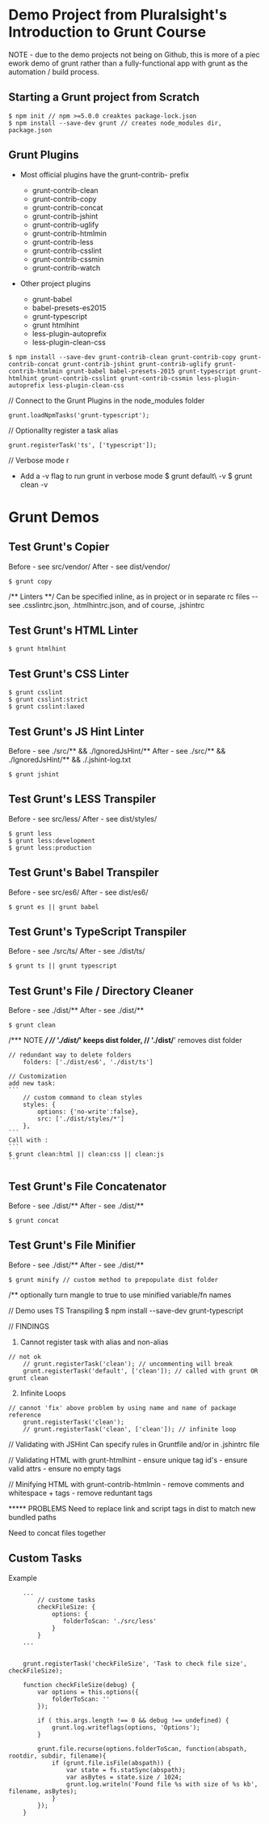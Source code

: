 # Demo Project from Pluralsight's Introduction to Grunt  Course
NOTE - due to the demo projects not being on Github, this is more of a piec ework demo of grunt rather than a fully-functional app with grunt as the automation / build process.


## Starting a Grunt project from Scratch
```
$ npm init // npm >=5.0.0 creaktes package-lock.json
$ npm install --save-dev grunt // creates node_modules dir, package.json
```


## Grunt Plugins
* Most official plugins have the grunt-contrib- prefix
    * grunt-contrib-clean
    * grunt-contrib-copy
    * grunt-contrib-concat
    * grunt-contrib-jshint
    * grunt-contrib-uglify
    * grunt-contrib-htmlmin
    * grunt-contrib-less
    * grunt-contrib-csslint
    * grunt-contrib-cssmin
    * grunt-contrib-watch

* Other project plugins
    * grunt-babel
    * babel-presets-es2015
    * grunt-typescript
    * grunt htmlhint
    * less-plugin-autoprefix
    * less-plugin-clean-css

```
$ npm install --save-dev grunt-contrib-clean grunt-contrib-copy grunt-contrib-concat grunt-contrib-jshint grunt-contrib-uglify grunt-contrib-htmlmin grunt-babel babel-presets-2015 grunt-typescript grunt-htmlhint grunt-contrib-csslint grunt-contrib-cssmin less-plugin-autoprefix less-plugin-clean-css
```

// Connect to the Grunt Plugins in the node_modules folder
```
grunt.loadNpmTasks('grunt-typescript');
```

// Optionallty register a task alias
```
grunt.registerTask('ts', ['typescript']);
```



// Verbose mode r
* Add a -v flag to run grunt in verbose mode
$ grunt default\ -v
$ grunt clean -v 



# Grunt Demos


## Test Grunt's Copier
Before - see src/vendor/
After - see dist/vendor/
```
$ grunt copy
```

/** Linters **/
Can be specified inline, as in project
or in separate rc files -- see .csslintrc.json, .htmlhintrc.json, and of course, .jshintrc


## Test Grunt's HTML Linter
```
$ grunt htmlhint
```


## Test Grunt's CSS Linter
```
$ grunt csslint
$ grunt csslint:strict
$ grunt csslint:laxed
```


## Test Grunt's JS Hint Linter
Before - see ./src/** && ./IgnoredJsHint/**
After - see ./src/** && ./IgnoredJsHint/** && ./.jshint-log.txt
```
$ grunt jshint
```

## Test Grunt's LESS Transpiler
Before - see src/less/
After - see dist/styles/
```
$ grunt less
$ grunt less:development
$ grunt less:production
```



## Test Grunt's Babel Transpiler
Before - see src/es6/
After - see dist/es6/
```
$ grunt es || grunt babel
```


## Test Grunt's TypeScript Transpiler
Before - see ./src/ts/
After - see ./dist/ts/
```
$ grunt ts || grunt typescript
```




## Test Grunt's File / Directory Cleaner
Before - see ./dist/**
After - see ./dist/**
```
$ grunt clean
```
/*** NOTE ***/
    // './dist/*' keeps dist folder, 
    // './dist/**' removes dist folder
    
    // redundant way to delete folders
        folders: ['./dist/es6', './dist/ts'] 

    // Customization
    add new task:
    ```
        // custom command to clean styles
        styles: {
            options: {'no-write':false},
            src: ['./dist/styles/*']
        },
    ```
    Call with : 
    ```
    $ grunt clean:html || clean:css || clean:js
    ```



## Test Grunt's File Concatenator
Before - see ./dist/**
After - see ./dist/**
```   
$ grunt concat
```


## Test Grunt's File Minifier
Before - see ./dist/**
After - see ./dist/**
```
$ grunt minify // custom method to prepopulate dist folder
```
/** optionally turn mangle to true to use minified variable/fn names


// Demo uses TS Transpiling
$ npm install --save-dev grunt-typescript

// FINDINGS
1. Cannot register task with alias and non-alias
```
// not ok
    // grunt.registerTask('clean'); // uncommenting will break
    grunt.registerTask('default', ['clean']); // called with grunt OR grunt clean
```

2. Infinite Loops
```
// cannot 'fix' above problem by using name and name of package reference
    grunt.registerTask('clean');
    // grunt.registerTask('clean', ['clean']); // infinite loop
```


// Validating with JSHint 
 Can specify rules in Gruntfile and/or in .jshintrc file


// Validating HTML with grunt-htmlhint
    - ensure unique tag id's
    - ensure valid attrs
    - ensure no empty tags

// Minifying HTML with grunt-contrib-htmlmin
    - remove comments and whitespace + tags
    - remove reduntant tags




***** PROBLEMS
Need to replace link and script tags in dist to match new bundled paths

Need to concat files together



## Custom Tasks
Example
```
    ...
        // custome tasks
        checkFileSize: {
            options: {
               folderToScan: './src/less' 
            }
        }
    ...


    grunt.registerTask('checkFileSize', 'Task to check file size', checkFileSize);

    function checkFileSize(debug) {
        var options = this.options({
            folderToScan: ''
        });

        if ( this.args.length !== 0 && debug !== undefined) {
            grunt.log.writeflags(options, 'Options');
        }

        grunt.file.recurse(options.folderToScan, function(abspath, rootdir, subdir, filename){
            if (grunt.file.isFile(abspath)) {
                var state = fs.statSync(abspath);
                var asBytes = state.size / 1024;
                grunt.log.writeln('Found file %s with size of %s kb', filename, asBytes);
            }
        });
    }
```